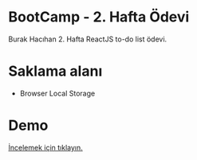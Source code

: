 # BootCamp - 2. Hafta Ödevi
Burak Hacıhan 2. Hafta ReactJS to-do list ödevi.

# Saklama alanı
* Browser Local Storage

# Demo
[İncelemek için tıklayın.](https://cocky-albattani-0cb5e1.netlify.app) 
